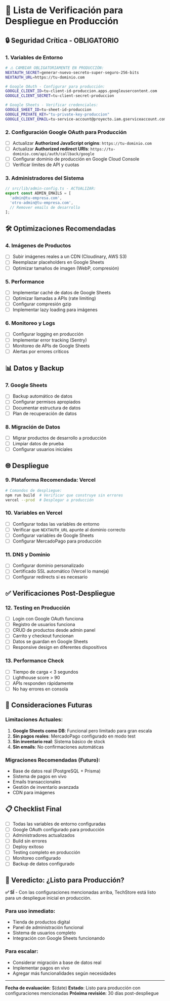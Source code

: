 # 🚀 Lista de Verificación para Despliegue en Producción

## 🔒 **Seguridad Crítica - OBLIGATORIO**

### 1. **Variables de Entorno**
```bash
# ⚠️ CAMBIAR OBLIGATORIAMENTE EN PRODUCCIÓN:
NEXTAUTH_SECRET=generar-nuevo-secreto-super-seguro-256-bits
NEXTAUTH_URL=https://tu-dominio.com

# Google OAuth - Configurar para producción:
GOOGLE_CLIENT_ID=tu-client-id-produccion.apps.googleusercontent.com
GOOGLE_CLIENT_SECRET=tu-client-secret-produccion

# Google Sheets - Verificar credenciales:
GOOGLE_SHEET_ID=tu-sheet-id-produccion
GOOGLE_PRIVATE_KEY="tu-private-key-produccion"
GOOGLE_CLIENT_EMAIL=tu-service-account@proyecto.iam.gserviceaccount.com
```

### 2. **Configuración Google OAuth para Producción**
- [ ] Actualizar **Authorized JavaScript origins**: `https://tu-dominio.com`
- [ ] Actualizar **Authorized redirect URIs**: `https://tu-dominio.com/api/auth/callback/google`
- [ ] Configurar dominio de producción en Google Cloud Console
- [ ] Verificar límites de API y cuotas

### 3. **Administradores del Sistema**
```typescript
// src/lib/admin-config.ts - ACTUALIZAR:
export const ADMIN_EMAILS = [
  'admin@tu-empresa.com',
  'otro-admin@tu-empresa.com',
  // Remover emails de desarrollo
];
```

## 🛠️ **Optimizaciones Recomendadas**

### 4. **Imágenes de Productos**
- [ ] Subir imágenes reales a un CDN (Cloudinary, AWS S3)
- [ ] Reemplazar placeholders en Google Sheets
- [ ] Optimizar tamaños de imagen (WebP, compresión)

### 5. **Performance**
- [ ] Implementar caché de datos de Google Sheets
- [ ] Optimizar llamadas a APIs (rate limiting)
- [ ] Configurar compresión gzip
- [ ] Implementar lazy loading para imágenes

### 6. **Monitoreo y Logs**
- [ ] Configurar logging en producción
- [ ] Implementar error tracking (Sentry)
- [ ] Monitoreo de APIs de Google Sheets
- [ ] Alertas por errores críticos

## 📊 **Datos y Backup**

### 7. **Google Sheets**
- [ ] Backup automático de datos
- [ ] Configurar permisos apropiados
- [ ] Documentar estructura de datos
- [ ] Plan de recuperación de datos

### 8. **Migración de Datos**
- [ ] Migrar productos de desarrollo a producción
- [ ] Limpiar datos de prueba
- [ ] Configurar usuarios iniciales

## 🌐 **Despliegue**

### 9. **Plataforma Recomendada: Vercel**
```bash
# Comandos de despliegue:
npm run build  # Verificar que construye sin errores
vercel --prod  # Desplegar a producción
```

### 10. **Variables en Vercel**
- [ ] Configurar todas las variables de entorno
- [ ] Verificar que `NEXTAUTH_URL` apunte al dominio correcto
- [ ] Configurar variables de Google Sheets
- [ ] Configurar MercadoPago para producción

### 11. **DNS y Dominio**
- [ ] Configurar dominio personalizado
- [ ] Certificado SSL automático (Vercel lo maneja)
- [ ] Configurar redirects si es necesario

## ✅ **Verificaciones Post-Despliegue**

### 12. **Testing en Producción**
- [ ] Login con Google OAuth funciona
- [ ] Registro de usuarios funciona
- [ ] CRUD de productos desde admin panel
- [ ] Carrito y checkout funcionan
- [ ] Datos se guardan en Google Sheets
- [ ] Responsive design en diferentes dispositivos

### 13. **Performance Check**
- [ ] Tiempo de carga < 3 segundos
- [ ] Lighthouse score > 90
- [ ] APIs responden rápidamente
- [ ] No hay errores en consola

## 🚨 **Consideraciones Futuras**

### Limitaciones Actuales:
1. **Google Sheets como DB**: Funcional pero limitado para gran escala
2. **Sin pagos reales**: MercadoPago configurado en modo test
3. **Sin inventario real**: Sistema básico de stock
4. **Sin emails**: No confirmaciones automáticas

### Migraciones Recomendadas (Futuro):
- Base de datos real (PostgreSQL + Prisma)
- Sistema de pagos en vivo
- Emails transaccionales
- Gestión de inventario avanzada
- CDN para imágenes

## 📋 **Checklist Final**

- [ ] Todas las variables de entorno configuradas
- [ ] Google OAuth configurado para producción
- [ ] Administradores actualizados
- [ ] Build sin errores
- [ ] Deploy exitoso
- [ ] Testing completo en producción
- [ ] Monitoreo configurado
- [ ] Backup de datos configurado

## 🎯 **Veredicto: ¿Listo para Producción?**

**✅ SÍ** - Con las configuraciones mencionadas arriba, TechStore está listo para un despliegue inicial en producción.

### Para uso inmediato:
- Tienda de productos digital
- Panel de administración funcional
- Sistema de usuarios completo
- Integración con Google Sheets funcionando

### Para escalar:
- Considerar migración a base de datos real
- Implementar pagos en vivo
- Agregar más funcionalidades según necesidades

---

**Fecha de evaluación**: $(date)
**Estado**: Listo para producción con configuraciones mencionadas
**Próxima revisión**: 30 días post-despliegue
